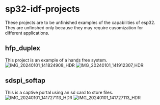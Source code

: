 # sp32-idf-projects
These projects are to be unfinished examples of the capabilities of esp32.
They are unfinshed only because they may require cusomization for different applications.

## hfp_duplex
This project is an example of a hands free system.
![IMG_20240101_141824908_HDR](https://github.com/logical/esp32-idf-projects/assets/789118/aca1dcf2-0bba-4429-b648-cb21dfccbf3c)
![IMG_20240101_141912307_HDR](https://github.com/logical/esp32-idf-projects/assets/789118/5fcbbca5-fb1a-49ca-ab48-c5415855e239)


## sdspi_softap
This is a captive portal using an sd card to store files.
![IMG_20240101_141727113_HDR](https://github.com/logical/esp32-idf-projects/assets/789118/14aaca04-fe49-4542-9ae3-1537cacb089a)
![IMG_20240101_141727113_HDR](https://github.com/logical/esp32-idf-projects/assets/789118/a549efb5-f9c3-4a01-9cb1-bdd7229e56e4)
